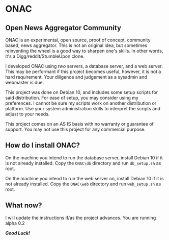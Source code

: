 # ONAC

## Open News Aggregator Community

ONAC is an experimental, open source, proof of concept, community based, news aggregator. This is not an original idea, but sometimes reinventing the wheel is a good way to sharpen one's skills. In other words, it's a Digg/reddit/StumbleUpon clone.

I developed ONAC using *two* servers, a database server, and a web server. This may be performant if this project becomes useful, however, it is not a hard requirement. Your diligence and judgement as a sysadmin and webmaster is due. 

This project was done on Debian 10, and includes some setup scripts for said distribution. For ease of setup, you may consider using my preferences. I cannot be sure my scripts work on another distribution or platform. Use your system administration skills to interpret the scripts and adjust to your needs.

This project comes on an AS IS basis with no warranty or guarantee of support. You may not use this project for any commercial purpose.

## How do I install ONAC?

On the machine you intend to run the database server, install Debian 10 if it is not already installed. Copy the `ONAC\db` directory and run `db_setup.sh` as root.

On the machine you intend to run the web server on, install Debian 10 if it is not already installed. Copy the `ONAC\web` directory and run `web_setup.sh` as root.

## What now?

I will update the instructions if/as the project advances. You are running alpha 0.2

***Good Luck!***